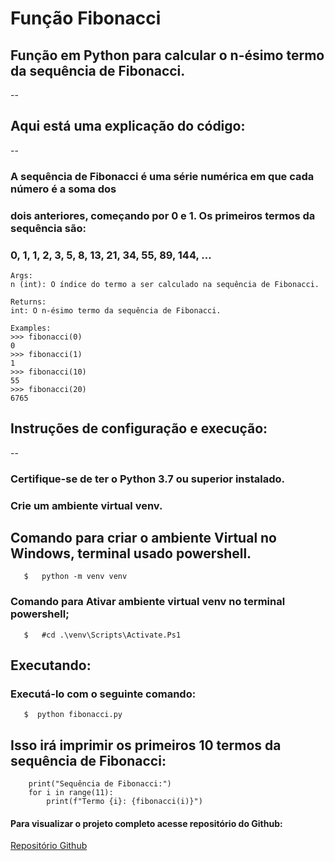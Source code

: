 # Função Fibonacci
## Função em Python para calcular o n-ésimo termo da sequência de Fibonacci.
--
## Aqui está uma explicação do código:
--

### A sequência de Fibonacci é uma série numérica em que cada número é a soma dos
### dois anteriores, começando por 0 e 1. Os primeiros termos da sequência são:
###          0, 1, 1, 2, 3, 5, 8, 13, 21, 34, 55, 89, 144, ...
 
    Args:
    n (int): O índice do termo a ser calculado na sequência de Fibonacci.
    
    Returns:
    int: O n-ésimo termo da sequência de Fibonacci.
    
    Examples:
    >>> fibonacci(0)
    0
    >>> fibonacci(1)
    1
    >>> fibonacci(10)
    55
    >>> fibonacci(20)
    6765


## Instruções de configuração e execução:
--
### Certifique-se de ter o Python 3.7 ou superior instalado.
### Crie um ambiente virtual venv.

## Comando para criar o ambiente Virtual no Windows, terminal usado powershell.

~~~
   $   python -m venv venv  
~~~

### Comando para Ativar ambiente virtual venv no terminal powershell;
 
~~~
   $   #cd .\venv\Scripts\Activate.Ps1     
~~~

## Executando:

### Executá-lo com o seguinte comando:
	
~~~
   $  python fibonacci.py
~~~	

## Isso irá imprimir os primeiros 10 termos da sequência de Fibonacci:

~~~
    print("Sequência de Fibonacci:")
    for i in range(11):    
        print(f"Termo {i}: {fibonacci(i)}")   
~~~

#### Para visualizar o projeto completo acesse repositório do Github:

[Repositório Github](https://github.com/)





